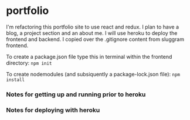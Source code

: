 # portfolio

I'm refactoring this portfolio site to use react and redux.
I plan to have a blog, a project section and an about me.
I will use heroku to deploy the frontend and backend.
I copied over the .gitignore content from sluggram frontend.

To create a package.json file type this in terminal within the frontend directory:
`npm init`

To create nodemodules (and subsiquently a package-lock.json file):
`npm install`





### Notes for getting up and running prior to heroku 





### Notes for deploying with heroku 